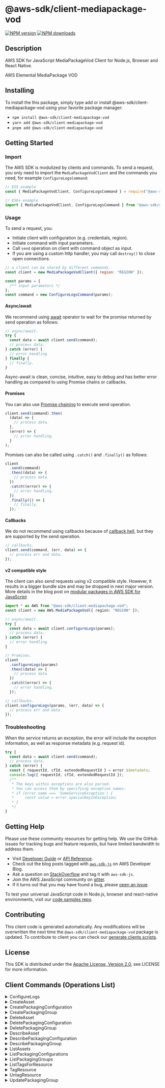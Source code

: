 <!-- generated file, do not edit directly -->

# @aws-sdk/client-mediapackage-vod

[![NPM version](https://img.shields.io/npm/v/@aws-sdk/client-mediapackage-vod/latest.svg)](https://www.npmjs.com/package/@aws-sdk/client-mediapackage-vod)
[![NPM downloads](https://img.shields.io/npm/dm/@aws-sdk/client-mediapackage-vod.svg)](https://www.npmjs.com/package/@aws-sdk/client-mediapackage-vod)

## Description

AWS SDK for JavaScript MediaPackageVod Client for Node.js, Browser and React Native.

AWS Elemental MediaPackage VOD

## Installing

To install the this package, simply type add or install @aws-sdk/client-mediapackage-vod
using your favorite package manager:

- `npm install @aws-sdk/client-mediapackage-vod`
- `yarn add @aws-sdk/client-mediapackage-vod`
- `pnpm add @aws-sdk/client-mediapackage-vod`

## Getting Started

### Import

The AWS SDK is modulized by clients and commands.
To send a request, you only need to import the `MediaPackageVodClient` and
the commands you need, for example `ConfigureLogsCommand`:

```js
// ES5 example
const { MediaPackageVodClient, ConfigureLogsCommand } = require("@aws-sdk/client-mediapackage-vod");
```

```ts
// ES6+ example
import { MediaPackageVodClient, ConfigureLogsCommand } from "@aws-sdk/client-mediapackage-vod";
```

### Usage

To send a request, you:

- Initiate client with configuration (e.g. credentials, region).
- Initiate command with input parameters.
- Call `send` operation on client with command object as input.
- If you are using a custom http handler, you may call `destroy()` to close open connections.

```js
// a client can be shared by different commands.
const client = new MediaPackageVodClient({ region: "REGION" });

const params = {
  /** input parameters */
};
const command = new ConfigureLogsCommand(params);
```

#### Async/await

We recommend using [await](https://developer.mozilla.org/en-US/docs/Web/JavaScript/Reference/Operators/await)
operator to wait for the promise returned by send operation as follows:

```js
// async/await.
try {
  const data = await client.send(command);
  // process data.
} catch (error) {
  // error handling.
} finally {
  // finally.
}
```

Async-await is clean, concise, intuitive, easy to debug and has better error handling
as compared to using Promise chains or callbacks.

#### Promises

You can also use [Promise chaining](https://developer.mozilla.org/en-US/docs/Web/JavaScript/Guide/Using_promises#chaining)
to execute send operation.

```js
client.send(command).then(
  (data) => {
    // process data.
  },
  (error) => {
    // error handling.
  }
);
```

Promises can also be called using `.catch()` and `.finally()` as follows:

```js
client
  .send(command)
  .then((data) => {
    // process data.
  })
  .catch((error) => {
    // error handling.
  })
  .finally(() => {
    // finally.
  });
```

#### Callbacks

We do not recommend using callbacks because of [callback hell](http://callbackhell.com/),
but they are supported by the send operation.

```js
// callbacks.
client.send(command, (err, data) => {
  // process err and data.
});
```

#### v2 compatible style

The client can also send requests using v2 compatible style.
However, it results in a bigger bundle size and may be dropped in next major version. More details in the blog post
on [modular packages in AWS SDK for JavaScript](https://aws.amazon.com/blogs/developer/modular-packages-in-aws-sdk-for-javascript/)

```ts
import * as AWS from "@aws-sdk/client-mediapackage-vod";
const client = new AWS.MediaPackageVod({ region: "REGION" });

// async/await.
try {
  const data = await client.configureLogs(params);
  // process data.
} catch (error) {
  // error handling.
}

// Promises.
client
  .configureLogs(params)
  .then((data) => {
    // process data.
  })
  .catch((error) => {
    // error handling.
  });

// callbacks.
client.configureLogs(params, (err, data) => {
  // process err and data.
});
```

### Troubleshooting

When the service returns an exception, the error will include the exception information,
as well as response metadata (e.g. request id).

```js
try {
  const data = await client.send(command);
  // process data.
} catch (error) {
  const { requestId, cfId, extendedRequestId } = error.$$metadata;
  console.log({ requestId, cfId, extendedRequestId });
  /**
   * The keys within exceptions are also parsed.
   * You can access them by specifying exception names:
   * if (error.name === 'SomeServiceException') {
   *     const value = error.specialKeyInException;
   * }
   */
}
```

## Getting Help

Please use these community resources for getting help.
We use the GitHub issues for tracking bugs and feature requests, but have limited bandwidth to address them.

- Visit [Developer Guide](https://docs.aws.amazon.com/sdk-for-javascript/v3/developer-guide/welcome.html)
  or [API Reference](https://docs.aws.amazon.com/AWSJavaScriptSDK/v3/latest/index.html).
- Check out the blog posts tagged with [`aws-sdk-js`](https://aws.amazon.com/blogs/developer/tag/aws-sdk-js/)
  on AWS Developer Blog.
- Ask a question on [StackOverflow](https://stackoverflow.com/questions/tagged/aws-sdk-js) and tag it with `aws-sdk-js`.
- Join the AWS JavaScript community on [gitter](https://gitter.im/aws/aws-sdk-js-v3).
- If it turns out that you may have found a bug, please [open an issue](https://github.com/aws/aws-sdk-js-v3/issues/new/choose).

To test your universal JavaScript code in Node.js, browser and react-native environments,
visit our [code samples repo](https://github.com/aws-samples/aws-sdk-js-tests).

## Contributing

This client code is generated automatically. Any modifications will be overwritten the next time the `@aws-sdk/client-mediapackage-vod` package is updated.
To contribute to client you can check our [generate clients scripts](https://github.com/aws/aws-sdk-js-v3/tree/main/scripts/generate-clients).

## License

This SDK is distributed under the
[Apache License, Version 2.0](http://www.apache.org/licenses/LICENSE-2.0),
see LICENSE for more information.

## Client Commands (Operations List)

<details>
<summary>
ConfigureLogs
</summary>

[Command API Reference](https://docs.aws.amazon.com/AWSJavaScriptSDK/v3/latest/clients/client-mediapackage vod/classes/configurelogscommand.html) / [Input](https://docs.aws.amazon.com/AWSJavaScriptSDK/v3/latest/clients/client-mediapackage vod/interfaces/configurelogscommandinput.html) / [Output](https://docs.aws.amazon.com/AWSJavaScriptSDK/v3/latest/clients/client-mediapackage vod/interfaces/configurelogscommandoutput.html)

</details>
<details>
<summary>
CreateAsset
</summary>

[Command API Reference](https://docs.aws.amazon.com/AWSJavaScriptSDK/v3/latest/clients/client-mediapackage vod/classes/createassetcommand.html) / [Input](https://docs.aws.amazon.com/AWSJavaScriptSDK/v3/latest/clients/client-mediapackage vod/interfaces/createassetcommandinput.html) / [Output](https://docs.aws.amazon.com/AWSJavaScriptSDK/v3/latest/clients/client-mediapackage vod/interfaces/createassetcommandoutput.html)

</details>
<details>
<summary>
CreatePackagingConfiguration
</summary>

[Command API Reference](https://docs.aws.amazon.com/AWSJavaScriptSDK/v3/latest/clients/client-mediapackage vod/classes/createpackagingconfigurationcommand.html) / [Input](https://docs.aws.amazon.com/AWSJavaScriptSDK/v3/latest/clients/client-mediapackage vod/interfaces/createpackagingconfigurationcommandinput.html) / [Output](https://docs.aws.amazon.com/AWSJavaScriptSDK/v3/latest/clients/client-mediapackage vod/interfaces/createpackagingconfigurationcommandoutput.html)

</details>
<details>
<summary>
CreatePackagingGroup
</summary>

[Command API Reference](https://docs.aws.amazon.com/AWSJavaScriptSDK/v3/latest/clients/client-mediapackage vod/classes/createpackaginggroupcommand.html) / [Input](https://docs.aws.amazon.com/AWSJavaScriptSDK/v3/latest/clients/client-mediapackage vod/interfaces/createpackaginggroupcommandinput.html) / [Output](https://docs.aws.amazon.com/AWSJavaScriptSDK/v3/latest/clients/client-mediapackage vod/interfaces/createpackaginggroupcommandoutput.html)

</details>
<details>
<summary>
DeleteAsset
</summary>

[Command API Reference](https://docs.aws.amazon.com/AWSJavaScriptSDK/v3/latest/clients/client-mediapackage vod/classes/deleteassetcommand.html) / [Input](https://docs.aws.amazon.com/AWSJavaScriptSDK/v3/latest/clients/client-mediapackage vod/interfaces/deleteassetcommandinput.html) / [Output](https://docs.aws.amazon.com/AWSJavaScriptSDK/v3/latest/clients/client-mediapackage vod/interfaces/deleteassetcommandoutput.html)

</details>
<details>
<summary>
DeletePackagingConfiguration
</summary>

[Command API Reference](https://docs.aws.amazon.com/AWSJavaScriptSDK/v3/latest/clients/client-mediapackage vod/classes/deletepackagingconfigurationcommand.html) / [Input](https://docs.aws.amazon.com/AWSJavaScriptSDK/v3/latest/clients/client-mediapackage vod/interfaces/deletepackagingconfigurationcommandinput.html) / [Output](https://docs.aws.amazon.com/AWSJavaScriptSDK/v3/latest/clients/client-mediapackage vod/interfaces/deletepackagingconfigurationcommandoutput.html)

</details>
<details>
<summary>
DeletePackagingGroup
</summary>

[Command API Reference](https://docs.aws.amazon.com/AWSJavaScriptSDK/v3/latest/clients/client-mediapackage vod/classes/deletepackaginggroupcommand.html) / [Input](https://docs.aws.amazon.com/AWSJavaScriptSDK/v3/latest/clients/client-mediapackage vod/interfaces/deletepackaginggroupcommandinput.html) / [Output](https://docs.aws.amazon.com/AWSJavaScriptSDK/v3/latest/clients/client-mediapackage vod/interfaces/deletepackaginggroupcommandoutput.html)

</details>
<details>
<summary>
DescribeAsset
</summary>

[Command API Reference](https://docs.aws.amazon.com/AWSJavaScriptSDK/v3/latest/clients/client-mediapackage vod/classes/describeassetcommand.html) / [Input](https://docs.aws.amazon.com/AWSJavaScriptSDK/v3/latest/clients/client-mediapackage vod/interfaces/describeassetcommandinput.html) / [Output](https://docs.aws.amazon.com/AWSJavaScriptSDK/v3/latest/clients/client-mediapackage vod/interfaces/describeassetcommandoutput.html)

</details>
<details>
<summary>
DescribePackagingConfiguration
</summary>

[Command API Reference](https://docs.aws.amazon.com/AWSJavaScriptSDK/v3/latest/clients/client-mediapackage vod/classes/describepackagingconfigurationcommand.html) / [Input](https://docs.aws.amazon.com/AWSJavaScriptSDK/v3/latest/clients/client-mediapackage vod/interfaces/describepackagingconfigurationcommandinput.html) / [Output](https://docs.aws.amazon.com/AWSJavaScriptSDK/v3/latest/clients/client-mediapackage vod/interfaces/describepackagingconfigurationcommandoutput.html)

</details>
<details>
<summary>
DescribePackagingGroup
</summary>

[Command API Reference](https://docs.aws.amazon.com/AWSJavaScriptSDK/v3/latest/clients/client-mediapackage vod/classes/describepackaginggroupcommand.html) / [Input](https://docs.aws.amazon.com/AWSJavaScriptSDK/v3/latest/clients/client-mediapackage vod/interfaces/describepackaginggroupcommandinput.html) / [Output](https://docs.aws.amazon.com/AWSJavaScriptSDK/v3/latest/clients/client-mediapackage vod/interfaces/describepackaginggroupcommandoutput.html)

</details>
<details>
<summary>
ListAssets
</summary>

[Command API Reference](https://docs.aws.amazon.com/AWSJavaScriptSDK/v3/latest/clients/client-mediapackage vod/classes/listassetscommand.html) / [Input](https://docs.aws.amazon.com/AWSJavaScriptSDK/v3/latest/clients/client-mediapackage vod/interfaces/listassetscommandinput.html) / [Output](https://docs.aws.amazon.com/AWSJavaScriptSDK/v3/latest/clients/client-mediapackage vod/interfaces/listassetscommandoutput.html)

</details>
<details>
<summary>
ListPackagingConfigurations
</summary>

[Command API Reference](https://docs.aws.amazon.com/AWSJavaScriptSDK/v3/latest/clients/client-mediapackage vod/classes/listpackagingconfigurationscommand.html) / [Input](https://docs.aws.amazon.com/AWSJavaScriptSDK/v3/latest/clients/client-mediapackage vod/interfaces/listpackagingconfigurationscommandinput.html) / [Output](https://docs.aws.amazon.com/AWSJavaScriptSDK/v3/latest/clients/client-mediapackage vod/interfaces/listpackagingconfigurationscommandoutput.html)

</details>
<details>
<summary>
ListPackagingGroups
</summary>

[Command API Reference](https://docs.aws.amazon.com/AWSJavaScriptSDK/v3/latest/clients/client-mediapackage vod/classes/listpackaginggroupscommand.html) / [Input](https://docs.aws.amazon.com/AWSJavaScriptSDK/v3/latest/clients/client-mediapackage vod/interfaces/listpackaginggroupscommandinput.html) / [Output](https://docs.aws.amazon.com/AWSJavaScriptSDK/v3/latest/clients/client-mediapackage vod/interfaces/listpackaginggroupscommandoutput.html)

</details>
<details>
<summary>
ListTagsForResource
</summary>

[Command API Reference](https://docs.aws.amazon.com/AWSJavaScriptSDK/v3/latest/clients/client-mediapackage vod/classes/listtagsforresourcecommand.html) / [Input](https://docs.aws.amazon.com/AWSJavaScriptSDK/v3/latest/clients/client-mediapackage vod/interfaces/listtagsforresourcecommandinput.html) / [Output](https://docs.aws.amazon.com/AWSJavaScriptSDK/v3/latest/clients/client-mediapackage vod/interfaces/listtagsforresourcecommandoutput.html)

</details>
<details>
<summary>
TagResource
</summary>

[Command API Reference](https://docs.aws.amazon.com/AWSJavaScriptSDK/v3/latest/clients/client-mediapackage vod/classes/tagresourcecommand.html) / [Input](https://docs.aws.amazon.com/AWSJavaScriptSDK/v3/latest/clients/client-mediapackage vod/interfaces/tagresourcecommandinput.html) / [Output](https://docs.aws.amazon.com/AWSJavaScriptSDK/v3/latest/clients/client-mediapackage vod/interfaces/tagresourcecommandoutput.html)

</details>
<details>
<summary>
UntagResource
</summary>

[Command API Reference](https://docs.aws.amazon.com/AWSJavaScriptSDK/v3/latest/clients/client-mediapackage vod/classes/untagresourcecommand.html) / [Input](https://docs.aws.amazon.com/AWSJavaScriptSDK/v3/latest/clients/client-mediapackage vod/interfaces/untagresourcecommandinput.html) / [Output](https://docs.aws.amazon.com/AWSJavaScriptSDK/v3/latest/clients/client-mediapackage vod/interfaces/untagresourcecommandoutput.html)

</details>
<details>
<summary>
UpdatePackagingGroup
</summary>

[Command API Reference](https://docs.aws.amazon.com/AWSJavaScriptSDK/v3/latest/clients/client-mediapackage vod/classes/updatepackaginggroupcommand.html) / [Input](https://docs.aws.amazon.com/AWSJavaScriptSDK/v3/latest/clients/client-mediapackage vod/interfaces/updatepackaginggroupcommandinput.html) / [Output](https://docs.aws.amazon.com/AWSJavaScriptSDK/v3/latest/clients/client-mediapackage vod/interfaces/updatepackaginggroupcommandoutput.html)

</details>
